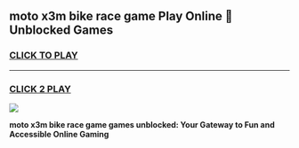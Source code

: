 
## moto x3m bike race game Play Online 👋 Unblocked Games
<h3>
<a href="https://premium.freeplayer.one?title=moto_x3m_bike_race_game&ref=19F">CLICK TO PLAY</a></h3>
<hr>

<h3>
<a href="https://premium.freeplayer.one?title=moto_x3m_bike_race_game&ref=19F">CLICK 2 PLAY</a>
  
</h3>

<a href="https://premium.freeplayer.one?title=moto_x3m_bike_race_game&ref=19F"><img src="https://clearcache.store/games.png"></a>


**moto x3m bike race game games unblocked: Your Gateway to Fun and Accessible Online Gaming**
